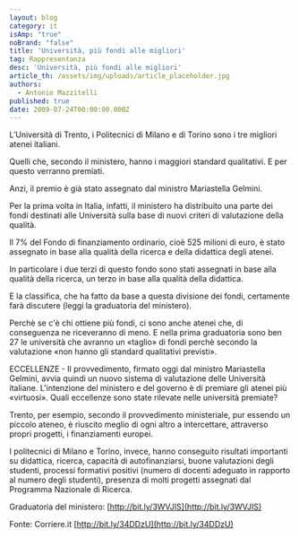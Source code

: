 ```yaml
---
layout: blog
category: it
isAmp: "true"
noBrand: "false"
title: 'Università, più fondi alle migliori'
tag: Rappresentanza
desc: 'Università, più fondi alle migliori'
article_th: /assets/img/uploads/article_placeholder.jpg
authors:
  - Antonio Mazzitelli
published: true
date: 2009-07-24T00:00:00.000Z
---
```


L’Università di Trento, i Politecnici di Milano e di Torino sono i tre migliori atenei italiani.

Quelli che, secondo il ministero, hanno i maggiori standard qualitativi. E per questo verranno premiati.

Anzi, il premio è già stato assegnato dal ministro Mariastella Gelmini.

Per la prima volta in Italia, infatti, il ministero ha distribuito una parte dei fondi destinati alle Università sulla base di nuovi criteri di valutazione della qualità.

Il 7% del Fondo di finanziamento ordinario, cioè 525 milioni di euro, è stato assegnato in base alla qualità della ricerca e della didattica degli atenei.

In particolare i due terzi di questo fondo sono stati assegnati in base alla qualità della ricerca, un terzo in base alla qualità della didattica.

E la classifica, che ha fatto da base a questa divisione dei fondi, certamente farà discutere (leggi la graduatoria del ministero).

Perchè se c'è chi ottiene più fondi, ci sono anche atenei che, di conseguenza ne riceveranno di meno. E nella prima graduatoria sono ben 27 le università che avranno un «taglio» di fondi perchè secondo la valutazione «non hanno gli standard qualitativi previsti».

ECCELLENZE - Il provvedimento, firmato oggi dal ministro Mariastella Gelmini, avvia quindi un nuovo sistema di valutazione delle Università italiane. L'intenzione del ministero e del governo è di premiare gli atenei più «virtuosi». Quali eccellenze sono state rilevate nelle università premiate?

Trento, per esempio, secondo il provvedimento ministeriale, pur essendo un piccolo ateneo, è riuscito meglio di ogni altro a intercettare, attraverso propri progetti, i finanziamenti europei.

I politecnici di Milano e Torino, invece, hanno conseguito risultati importanti su didattica, ricerca, capacità di autofinanziarsi, buone valutazioni degli studenti, processi formativi positivi (numero di docenti adeguato in rapporto al numero degli studenti), presenza di molti progetti assegnati dal Programma Nazionale di Ricerca.

Graduatoria del ministero: [http://bit.ly/3WVJIS](http://bit.ly/3WVJIS)

Fonte: Corriere.it [http://bit.ly/34DDzU](http://bit.ly/34DDzU)
